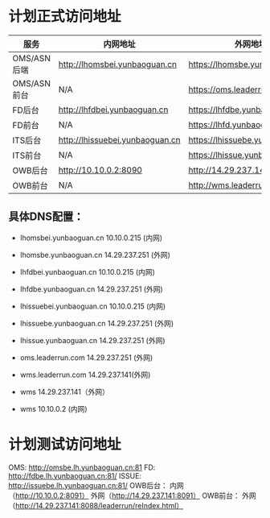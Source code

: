 # 计划正式访问地址

| 服务         | 内网地址                        | 外网地址                         |
|-------------|--------------------------------|---------------------------------|
| OMS/ASN后端 | http://lhomsbei.yunbaoguan.cn   | https://lhomsbe.yunbaoguan.cn   |
| OMS/ASN前台 | N/A                             | https://oms.leaderrun.com       |
| FD后台      | http://lhfdbei.yunbaoguan.cn    | https://lhfdbe.yunbaoguan.cn    |
| FD前台      | N/A                             | https://lhfd.yunbaoguan.cn      |
| ITS后台     | http://lhissuebei.yunbaoguan.cn | https://lhissuebe.yunbaoguan.cn |
| ITS前台     | N/A                             | https://lhissue.yunbaoguan.cn   |
| OWB后台     | http://10.10.0.2:8090          | http://14.29.237.141:8090       |
| OWB前台     | N/A                             | http://wms.leaderrun.com        |

## 具体DNS配置：

* lhomsbei.yunbaoguan.cn    10.10.0.215 (内网)
* lhomsbe.yunbaoguan.cn     14.29.237.251 (外网)
* lhfdbei.yunbaoguan.cn     10.10.0.215 (内网)
* lhfdbe.yunbaoguan.cn      14.29.237.251 (外网)
* lhissuebei.yunbaoguan.cn  10.10.0.215 (内网)
* lhissuebe.yunbaoguan.cn   14.29.237.251 (外网)
* lhissue.yunbaoguan.cn     14.29.237.251 (外网)

* oms.leaderrun.com     14.29.237.251 (外网)

* wms.leaderrun.com     14.29.237.141(外网)

* wms                   14.29.237.141（外网）
* wms                   10.10.0.2 (内网)


# 计划测试访问地址
OMS: http://omsbe.lh.yunbaoguan.cn:81
FD: http://fdbe.lh.yunbaoguan.cn:81/
ISSUE: http://issuebe.lh.yunbaoguan.cn:81/
OWB后台： 内网（http://10.10.0.2:8091）   外网（http://14.29.237.141:8091）
OWB前台： 外网（http://14.29.237.141:8088/leaderrun/reIndex.html）

